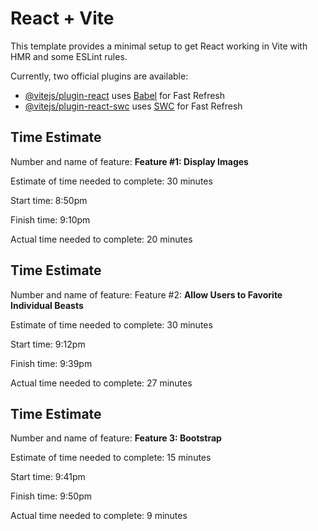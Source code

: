 # React + Vite

This template provides a minimal setup to get React working in Vite with HMR and some ESLint rules.

Currently, two official plugins are available:

- [@vitejs/plugin-react](https://github.com/vitejs/vite-plugin-react/blob/main/packages/plugin-react/README.md) uses [Babel](https://babeljs.io/) for Fast Refresh
- [@vitejs/plugin-react-swc](https://github.com/vitejs/vite-plugin-react-swc) uses [SWC](https://swc.rs/) for Fast Refresh

## Time Estimate

Number and name of feature: **Feature #1: Display Images**

Estimate of time needed to complete: 30 minutes

Start time: 8:50pm

Finish time: 9:10pm

Actual time needed to complete: 20 minutes

## Time Estimate

Number and name of feature: Feature #2: **Allow Users to Favorite Individual Beasts**

Estimate of time needed to complete: 30 minutes

Start time: 9:12pm

Finish time: 9:39pm

Actual time needed to complete: 27 minutes

## Time Estimate

Number and name of feature: **Feature 3: Bootstrap**

Estimate of time needed to complete: 15 minutes

Start time: 9:41pm

Finish time: 9:50pm

Actual time needed to complete: 9 minutes